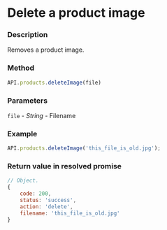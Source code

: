 # Delete a product image

### Description

Removes a product image.

### Method

```js
API.products.deleteImage(file)
```

### Parameters

`file` - *String* - Filename

### Example

```js
API.products.deleteImage('this_file_is_old.jpg');
```

### Return value in resolved promise

```js
// Object.
{
	code: 200,
	status: 'success',
	action: 'delete',
	filename: 'this_file_is_old.jpg'
}

```
